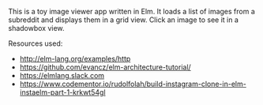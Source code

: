 This is a toy image viewer app written in Elm. It loads a list of images from a subreddit and displays them in a grid view. Click an image to see it in a shadowbox view.

Resources used:
* http://elm-lang.org/examples/http
* https://github.com/evancz/elm-architecture-tutorial/
* https://elmlang.slack.com
* https://www.codementor.io/rudolfolah/build-instagram-clone-in-elm-instaelm-part-1-krkwt54gl
